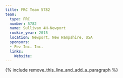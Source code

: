 ```yaml
---
title: FRC Team 5782
team:
  type: FRC
  number: 5782
  name: Sullivan 4H-Newport
  rookie_year: 2015
  location: Newport, New Hampshire, USA
  sponsors:
  - Fez Inc. Inc.
  links:
    Website:
---
```


{% include remove_this_line_and_add_a_paragraph %}